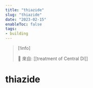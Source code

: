```yaml
---
title: "thiazide"
slug: "thiazide"
date: "2023-02-15"
enableToc: false
tags:
- building
---
```


> [!info]
>
> 🌱 來自: [[treatment of Central DI]]

# thiazide

